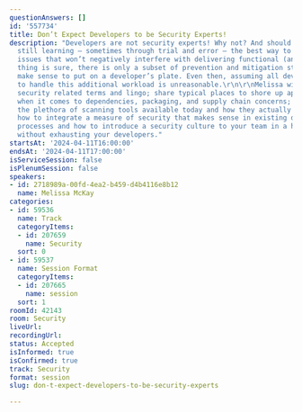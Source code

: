 ```yaml
---
questionAnswers: []
id: '557734'
title: Don’t Expect Developers to be Security Experts!
description: "Developers are not security experts! Why not? And should they be?\r\n\r\nWe’re
  still learning — sometimes through trial and error — the best way to tackle security
  issues that won’t negatively interfere with delivering functional (and secure) software.\r\n\r\nOne
  thing is sure, there is only a subset of prevention and mitigation strategies that
  make sense to put on a developer’s plate. Even then, assuming all devs are equipped
  to handle this additional workload is unreasonable.\r\n\r\nMelissa will define common
  security related terms and lingo; share typical places to shore up applications
  when it comes to dependencies, packaging, and supply chain concerns; and discuss
  the plethora of scanning tools available today and how they actually work. Learn
  how to integrate a measure of security that makes sense in existing development
  processes and how to introduce a security culture to your team in a healthy way
  without exhausting your developers."
startsAt: '2024-04-11T16:00:00'
endsAt: '2024-04-11T17:00:00'
isServiceSession: false
isPlenumSession: false
speakers:
- id: 2718989a-00fd-4ea2-b459-d4b4116e8b12
  name: Melissa McKay
categories:
- id: 59536
  name: Track
  categoryItems:
  - id: 207659
    name: Security
  sort: 0
- id: 59537
  name: Session Format
  categoryItems:
  - id: 207665
    name: session
  sort: 1
roomId: 42143
room: Security
liveUrl: 
recordingUrl: 
status: Accepted
isInformed: true
isConfirmed: true
track: Security
format: session
slug: don-t-expect-developers-to-be-security-experts

---
```

